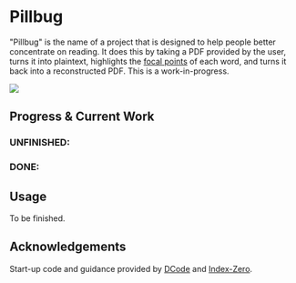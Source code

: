 # Pillbug

"Pillbug" is the name of a project that is designed to help people better concentrate on reading. It does this by taking a PDF provided by the user, turns it into plaintext, highlights the [focal points](https://bionic-reading.com/about/) of each word, and turns it back into a reconstructed PDF. This is a work-in-progress.

![](https://us-central1-progress-markdown.cloudfunctions.net/progress/10)

## Progress & Current Work

### UNFINISHED: 

### DONE:


## Usage

To be finished.


## Acknowledgements

Start-up code and guidance provided by [DCode](https://youtu.be/enfZAaTRTKU) and [Index-Zero](https://www.youtube.com/watch?v=W0mtHWZOGx8).

